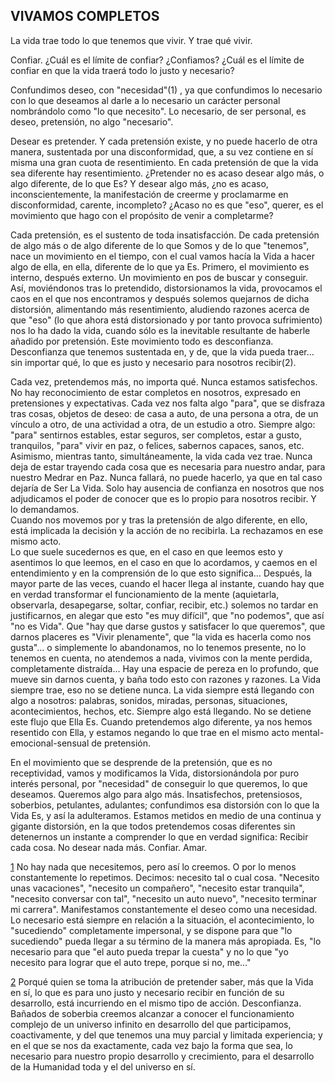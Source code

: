 ## VIVAMOS COMPLETOS

La vida trae todo lo que tenemos que vivir. Y trae qué vivir.

Confiar. 
¿Cuál es el límite de confiar? ¿Confiamos? ¿Cuál es el límite de confiar en que la vida traerá todo lo justo y necesario?

Confundimos deseo, con "necesidad"(1)
, ya que confundimos lo necesario con lo que deseamos al darle a lo necesario un carácter personal nombrándolo como "lo que necesito". Lo necesario, de ser personal, es deseo, pretensión, no algo "necesario".

Desear es pretender. Y cada pretensión existe, y no puede hacerlo de otra manera, sustentada por una disconformidad, que, a su vez contiene en sí misma una gran cuota de resentimiento. En cada pretensión de que la vida sea diferente hay resentimiento.
¿Pretender no es acaso desear algo más, o algo diferente, de lo que Es? Y desear algo más, ¿no es acaso, inconscientemente, la manifestación de creerme y proclamarme en disconformidad, carente, incompleto? ¿Acaso no es que "eso", querer, es el movimiento que hago con el propósito de venir a completarme?

Cada pretensión, es el sustento de toda insatisfacción. De cada pretensión de algo más o de algo diferente de lo que Somos y de lo que "tenemos", nace un movimiento en el tiempo, con el cual vamos hacía la Vida a hacer algo de ella, en ella, diferente de lo que ya Es. Primero, el movimiento es interno, después externo. Un movimiento en pos de buscar y conseguir. Así, moviéndonos tras lo pretendido, distorsionamos la vida, provocamos el caos en el que nos encontramos y después solemos quejarnos de dicha distorsión, alimentando más resentimiento, aludiendo razones acerca de que "eso" (lo que ahora está distorsionado y por tanto provoca sufrimiento) nos lo ha dado la vida, cuando sólo es la inevitable resultante de haberle añadido por pretensión.
Este movimiento todo es desconfianza. Desconfianza que tenemos sustentada en, y de, que la vida pueda traer… sin importar qué, lo que es justo y necesario para nosotros recibir(2).

Cada vez, pretendemos más, no importa qué. Nunca estamos satisfechos. No hay reconocimiento de estar completos en nosotros, expresado en pretensiones y expectativas. Cada vez nos falta algo "para", que se disfraza tras cosas, objetos de deseo: de casa a auto, de una persona a otra, de un vínculo a otro, de una actividad a otra, de un estudio a otro. Siempre algo: "para" sentirnos estables, estar seguros, ser completos, estar a gusto, tranquilos, "para" vivir en paz, o felices, sabernos capaces, sanos, etc.</br>
Asimismo, mientras tanto, simultáneamente, la vida cada vez trae. Nunca deja de estar trayendo cada cosa que es necesaria para nuestro andar, para nuestro Medrar en Paz. Nunca fallará, no puede hacerlo, ya que en tal caso dejaría de Ser La Vida. Solo hay ausencia de confianza en nosotros que nos adjudicamos el poder de conocer que es lo propio para nosotros recibir. Y lo demandamos.</br>
Cuando nos movemos por y tras la pretensión de algo diferente, en ello, está implicada la decisión y la acción de no recibirla. La rechazamos en ese mismo acto.</br>
Lo que suele sucedernos es que, en el caso en que leemos esto y asentimos lo que leemos, en el caso en que lo acordamos, y caemos en el entendimiento y en la comprensión de lo que esto significa… Después, la mayor parte de las veces, cuando el hacer llega al instante, cuando hay que en verdad transformar el funcionamiento de la mente (aquietarla, observarla, desapegarse, soltar, confiar, recibir, etc.) solemos no tardar en justificarnos, en alegar que esto "es muy difícil", que "no podemos", que así "no es Vida". Que "hay que darse gustos y satisfacer lo que queremos", que darnos placeres es "Vivir plenamente", que "la vida es hacerla como nos gusta"… o simplemente lo abandonamos, no lo tenemos presente, no lo tenemos en cuenta, no atendemos a nada, vivimos con la mente perdida, completamente distraída… Hay una espacie de pereza en lo profundo, que mueve sin darnos cuenta, y baña todo esto con razones y razones.
La Vida siempre trae, eso no se detiene nunca. La vida siempre está llegando con algo a nosotros: palabras, sonidos, miradas, personas, situaciones, acontecimientos, hechos, etc. Siempre algo está llegando. No se detiene este flujo que Ella Es. Cuando pretendemos algo diferente, ya nos hemos resentido con Ella, y estamos negando lo que trae en el mismo acto mental-emocional-sensual de pretensión.</br>

En el movimiento que se desprende de la pretensión, que es no receptividad, vamos y modificamos la Vida, distorsionándola por puro interés personal, por "necesidad" de conseguir lo que queremos, lo que deseamos. Queremos algo para algo más. Insatisfechos, pretensiosos, soberbios, petulantes, adulantes; confundimos esa distorsión con lo que la Vida Es, y así la adulteramos. Estamos metidos en medio de una continua y gigante distorsión, en la que todos pretendemos cosas diferentes sin detenernos un instante a comprender lo que en verdad significa:
Recibir cada cosa.
No desear nada más.
Confiar.
Amar.

[1](#sdfootnote1anc) No hay nada que necesitemos, pero así lo creemos. O por lo menos constantemente lo repetimos. Decimos: necesito tal o cual cosa. "Necesito unas vacaciones", "necesito un compañero", "necesito estar tranquila", "necesito conversar con tal", "necesito un auto nuevo", "necesito terminar mi carrera". Manifestamos constantemente el deseo como una necesidad. Lo necesario está siempre en relación a la situación, el acontecimiento, lo "sucediendo" completamente impersonal, y se dispone para que "lo sucediendo" pueda llegar a su término de la manera más apropiada. Es, "lo necesario para que "el auto pueda trepar la cuesta" y no lo que "yo necesito para lograr que el auto trepe, porque si no, me…"

[2](#sdfootnote2anc) Porqué quien se toma la atribución de pretender saber, más que la Vida en sí, lo que es para uno justo y necesario recibir en función de su desarrollo, está incurriendo en el mismo tipo de acción. Desconfianza. Bañados de soberbia creemos alcanzar a conocer el funcionamiento complejo de un universo infinito en desarrollo del que participamos, coactivamente, y del que tenemos una muy parcial y limitada experiencia; y en el que se nos da exactamente, cada vez bajo la forma que sea, lo necesario para nuestro propio desarrollo y crecimiento, para el desarrollo de la Humanidad toda y el del universo en sí.